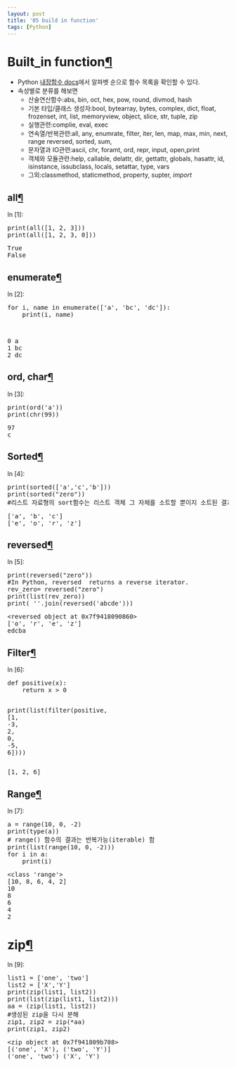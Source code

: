 ```yaml
---
layout: post
title: '05 build in function'
tags: [Python]
---
```


<div class="cell border-box-sizing text_cell rendered">
<div class="prompt input_prompt">
</div>
<div class="inner_cell">
<div class="text_cell_render border-box-sizing rendered_html">
<h1 id="Built_in-function">Built_in function<a class="anchor-link" href="#Built_in-function">&#182;</a></h1><ul>
<li>Python <a href="https://docs.python.org/3.6/library/functions.html">내장함수 docs</a>에서 알파벳 순으로 함수 목록을 확인할 수 있다.</li>
<li>속성별로 분류를 해보면<ul>
<li>산술연산함수:abs, bin, oct, hex, pow, round, divmod, hash</li>
<li>기본 타입/클래스 생성자:bool, bytearray, bytes, complex, dict, float, frozenset, int, list, memoryview, object, slice, str, tuple, zip</li>
<li>실행관련:complie, eval, exec</li>
<li>연속열/반복관련:all, any, enumrate, filter, iter, len, map, max, min, next, range reversed, sorted, sum, </li>
<li>문자열과 IO관련:ascii, chr, foramt, ord, repr, input, open,print</li>
<li>객체와 모듈관련:help, callable, delattr, dir, gettattr, globals, hasattr, id, isinstance, issubclass, locals, setattar, type, vars</li>
<li>그외:classmethod, staticmethod, property, supter, <em>import</em></li>
</ul>
</li>
</ul>

</div>
</div>
</div>
<div class="cell border-box-sizing text_cell rendered">
<div class="prompt input_prompt">
</div>
<div class="inner_cell">
<div class="text_cell_render border-box-sizing rendered_html">
<h2 id="all">all<a class="anchor-link" href="#all">&#182;</a></h2>
</div>
</div>
</div>
<div class="cell border-box-sizing code_cell rendered">
<div class="input">
<div class="prompt input_prompt">In&nbsp;[1]:</div>
<div class="inner_cell">
    <div class="input_area">
<div class=" highlight hl-ipython3"><pre><span></span><span class="nb">print</span><span class="p">(</span><span class="nb">all</span><span class="p">([</span><span class="mi">1</span><span class="p">,</span> <span class="mi">2</span><span class="p">,</span> <span class="mi">3</span><span class="p">]))</span>
<span class="nb">print</span><span class="p">(</span><span class="nb">all</span><span class="p">([</span><span class="mi">1</span><span class="p">,</span> <span class="mi">2</span><span class="p">,</span> <span class="mi">3</span><span class="p">,</span> <span class="mi">0</span><span class="p">]))</span>
</pre></div>

</div>
</div>
</div>

<div class="output_wrapper">
<div class="output">


<div class="output_area">
<div class="prompt"></div>

<div class="output_subarea output_stream output_stdout output_text">
<pre>True
False
</pre>
</div>
</div>

</div>
</div>

</div>
<div class="cell border-box-sizing text_cell rendered">
<div class="prompt input_prompt">
</div>
<div class="inner_cell">
<div class="text_cell_render border-box-sizing rendered_html">
<h2 id="enumerate">enumerate<a class="anchor-link" href="#enumerate">&#182;</a></h2>
</div>
</div>
</div>
<div class="cell border-box-sizing code_cell rendered">
<div class="input">
<div class="prompt input_prompt">In&nbsp;[2]:</div>
<div class="inner_cell">
    <div class="input_area">
<div class=" highlight hl-ipython3"><pre><span></span><span class="k">for</span> <span class="n">i</span><span class="p">,</span> <span class="n">name</span> <span class="ow">in</span> <span class="nb">enumerate</span><span class="p">([</span><span class="s1">&#39;a&#39;</span><span class="p">,</span> <span class="s1">&#39;bc&#39;</span><span class="p">,</span> <span class="s1">&#39;dc&#39;</span><span class="p">]):</span>
    <span class="nb">print</span><span class="p">(</span><span class="n">i</span><span class="p">,</span> <span class="n">name</span><span class="p">)</span>

    
</pre></div>

</div>
</div>
</div>

<div class="output_wrapper">
<div class="output">


<div class="output_area">
<div class="prompt"></div>

<div class="output_subarea output_stream output_stdout output_text">
<pre>0 a
1 bc
2 dc
</pre>
</div>
</div>

</div>
</div>

</div>
<div class="cell border-box-sizing text_cell rendered">
<div class="prompt input_prompt">
</div>
<div class="inner_cell">
<div class="text_cell_render border-box-sizing rendered_html">
<h2 id="ord,-char">ord, char<a class="anchor-link" href="#ord,-char">&#182;</a></h2>
</div>
</div>
</div>
<div class="cell border-box-sizing code_cell rendered">
<div class="input">
<div class="prompt input_prompt">In&nbsp;[3]:</div>
<div class="inner_cell">
    <div class="input_area">
<div class=" highlight hl-ipython3"><pre><span></span><span class="nb">print</span><span class="p">(</span><span class="nb">ord</span><span class="p">(</span><span class="s1">&#39;a&#39;</span><span class="p">))</span>
<span class="nb">print</span><span class="p">(</span><span class="nb">chr</span><span class="p">(</span><span class="mi">99</span><span class="p">))</span>
</pre></div>

</div>
</div>
</div>

<div class="output_wrapper">
<div class="output">


<div class="output_area">
<div class="prompt"></div>

<div class="output_subarea output_stream output_stdout output_text">
<pre>97
c
</pre>
</div>
</div>

</div>
</div>

</div>
<div class="cell border-box-sizing text_cell rendered">
<div class="prompt input_prompt">
</div>
<div class="inner_cell">
<div class="text_cell_render border-box-sizing rendered_html">
<h2 id="Sorted">Sorted<a class="anchor-link" href="#Sorted">&#182;</a></h2>
</div>
</div>
</div>
<div class="cell border-box-sizing code_cell rendered">
<div class="input">
<div class="prompt input_prompt">In&nbsp;[4]:</div>
<div class="inner_cell">
    <div class="input_area">
<div class=" highlight hl-ipython3"><pre><span></span><span class="nb">print</span><span class="p">(</span><span class="nb">sorted</span><span class="p">([</span><span class="s1">&#39;a&#39;</span><span class="p">,</span><span class="s1">&#39;c&#39;</span><span class="p">,</span><span class="s1">&#39;b&#39;</span><span class="p">]))</span>
<span class="nb">print</span><span class="p">(</span><span class="nb">sorted</span><span class="p">(</span><span class="s2">&quot;zero&quot;</span><span class="p">))</span>
<span class="c1">#리스트 자료형의 sort함수는 리스트 객체 그 자체를 소트할 뿐이지 소트된 결과를 리턴하지는 않는다.</span>
</pre></div>

</div>
</div>
</div>

<div class="output_wrapper">
<div class="output">


<div class="output_area">
<div class="prompt"></div>

<div class="output_subarea output_stream output_stdout output_text">
<pre>[&#39;a&#39;, &#39;b&#39;, &#39;c&#39;]
[&#39;e&#39;, &#39;o&#39;, &#39;r&#39;, &#39;z&#39;]
</pre>
</div>
</div>

</div>
</div>

</div>
<div class="cell border-box-sizing text_cell rendered">
<div class="prompt input_prompt">
</div>
<div class="inner_cell">
<div class="text_cell_render border-box-sizing rendered_html">
<h2 id="reversed">reversed<a class="anchor-link" href="#reversed">&#182;</a></h2>
</div>
</div>
</div>
<div class="cell border-box-sizing code_cell rendered">
<div class="input">
<div class="prompt input_prompt">In&nbsp;[5]:</div>
<div class="inner_cell">
    <div class="input_area">
<div class=" highlight hl-ipython3"><pre><span></span><span class="nb">print</span><span class="p">(</span><span class="nb">reversed</span><span class="p">(</span><span class="s2">&quot;zero&quot;</span><span class="p">))</span>
<span class="c1">#In Python, reversed  returns a reverse iterator.</span>
<span class="n">rev_zero</span><span class="o">=</span> <span class="nb">reversed</span><span class="p">(</span><span class="s2">&quot;zero&quot;</span><span class="p">)</span>
<span class="nb">print</span><span class="p">(</span><span class="nb">list</span><span class="p">(</span><span class="n">rev_zero</span><span class="p">))</span>
<span class="nb">print</span><span class="p">(</span> <span class="s1">&#39;&#39;</span><span class="o">.</span><span class="n">join</span><span class="p">(</span><span class="nb">reversed</span><span class="p">(</span><span class="s1">&#39;abcde&#39;</span><span class="p">)))</span>
</pre></div>

</div>
</div>
</div>

<div class="output_wrapper">
<div class="output">


<div class="output_area">
<div class="prompt"></div>

<div class="output_subarea output_stream output_stdout output_text">
<pre>&lt;reversed object at 0x7f9418090860&gt;
[&#39;o&#39;, &#39;r&#39;, &#39;e&#39;, &#39;z&#39;]
edcba
</pre>
</div>
</div>

</div>
</div>

</div>
<div class="cell border-box-sizing text_cell rendered">
<div class="prompt input_prompt">
</div>
<div class="inner_cell">
<div class="text_cell_render border-box-sizing rendered_html">
<h2 id="Filter">Filter<a class="anchor-link" href="#Filter">&#182;</a></h2>
</div>
</div>
</div>
<div class="cell border-box-sizing code_cell rendered">
<div class="input">
<div class="prompt input_prompt">In&nbsp;[6]:</div>
<div class="inner_cell">
    <div class="input_area">
<div class=" highlight hl-ipython3"><pre><span></span><span class="k">def</span> <span class="nf">positive</span><span class="p">(</span><span class="n">x</span><span class="p">):</span>
    <span class="k">return</span> <span class="n">x</span> <span class="o">&gt;</span> <span class="mi">0</span>

<span class="nb">print</span><span class="p">(</span><span class="nb">list</span><span class="p">(</span><span class="nb">filter</span><span class="p">(</span><span class="n">positive</span><span class="p">,</span> <span class="p">[</span><span class="mi">1</span><span class="p">,</span> <span class="o">-</span><span class="mi">3</span><span class="p">,</span> <span class="mi">2</span><span class="p">,</span> <span class="mi">0</span><span class="p">,</span> <span class="o">-</span><span class="mi">5</span><span class="p">,</span> <span class="mi">6</span><span class="p">])))</span>
</pre></div>

</div>
</div>
</div>

<div class="output_wrapper">
<div class="output">


<div class="output_area">
<div class="prompt"></div>

<div class="output_subarea output_stream output_stdout output_text">
<pre>[1, 2, 6]
</pre>
</div>
</div>

</div>
</div>

</div>
<div class="cell border-box-sizing text_cell rendered">
<div class="prompt input_prompt">
</div>
<div class="inner_cell">
<div class="text_cell_render border-box-sizing rendered_html">
<h2 id="Range">Range<a class="anchor-link" href="#Range">&#182;</a></h2>
</div>
</div>
</div>
<div class="cell border-box-sizing code_cell rendered">
<div class="input">
<div class="prompt input_prompt">In&nbsp;[7]:</div>
<div class="inner_cell">
    <div class="input_area">
<div class=" highlight hl-ipython3"><pre><span></span><span class="n">a</span> <span class="o">=</span> <span class="nb">range</span><span class="p">(</span><span class="mi">10</span><span class="p">,</span> <span class="mi">0</span><span class="p">,</span> <span class="o">-</span><span class="mi">2</span><span class="p">)</span>
<span class="nb">print</span><span class="p">(</span><span class="nb">type</span><span class="p">(</span><span class="n">a</span><span class="p">))</span>
<span class="c1"># range() 함수의 결과는 반복가능(iterable) 함 </span>
<span class="nb">print</span><span class="p">(</span><span class="nb">list</span><span class="p">(</span><span class="nb">range</span><span class="p">(</span><span class="mi">10</span><span class="p">,</span> <span class="mi">0</span><span class="p">,</span> <span class="o">-</span><span class="mi">2</span><span class="p">)))</span>
<span class="k">for</span> <span class="n">i</span> <span class="ow">in</span> <span class="n">a</span><span class="p">:</span>
    <span class="nb">print</span><span class="p">(</span><span class="n">i</span><span class="p">)</span>
</pre></div>

</div>
</div>
</div>

<div class="output_wrapper">
<div class="output">


<div class="output_area">
<div class="prompt"></div>

<div class="output_subarea output_stream output_stdout output_text">
<pre>&lt;class &#39;range&#39;&gt;
[10, 8, 6, 4, 2]
10
8
6
4
2
</pre>
</div>
</div>

</div>
</div>

</div>
<div class="cell border-box-sizing text_cell rendered">
<div class="prompt input_prompt">
</div>
<div class="inner_cell">
<div class="text_cell_render border-box-sizing rendered_html">
<h1 id="zip">zip<a class="anchor-link" href="#zip">&#182;</a></h1>
</div>
</div>
</div>
<div class="cell border-box-sizing code_cell rendered">
<div class="input">
<div class="prompt input_prompt">In&nbsp;[9]:</div>
<div class="inner_cell">
    <div class="input_area">
<div class=" highlight hl-ipython3"><pre><span></span><span class="n">list1</span> <span class="o">=</span> <span class="p">[</span><span class="s1">&#39;one&#39;</span><span class="p">,</span> <span class="s1">&#39;two&#39;</span><span class="p">]</span>
<span class="n">list2</span> <span class="o">=</span> <span class="p">[</span><span class="s1">&#39;X&#39;</span><span class="p">,</span><span class="s1">&#39;Y&#39;</span><span class="p">]</span>
<span class="nb">print</span><span class="p">(</span><span class="nb">zip</span><span class="p">(</span><span class="n">list1</span><span class="p">,</span> <span class="n">list2</span><span class="p">))</span>
<span class="nb">print</span><span class="p">(</span><span class="nb">list</span><span class="p">(</span><span class="nb">zip</span><span class="p">(</span><span class="n">list1</span><span class="p">,</span> <span class="n">list2</span><span class="p">)))</span>
<span class="n">aa</span> <span class="o">=</span> <span class="p">(</span><span class="nb">zip</span><span class="p">(</span><span class="n">list1</span><span class="p">,</span> <span class="n">list2</span><span class="p">))</span>
<span class="c1">#생성된 zip을 다시 분해 </span>
<span class="n">zip1</span><span class="p">,</span> <span class="n">zip2</span> <span class="o">=</span> <span class="nb">zip</span><span class="p">(</span><span class="o">*</span><span class="n">aa</span><span class="p">)</span>
<span class="nb">print</span><span class="p">(</span><span class="n">zip1</span><span class="p">,</span> <span class="n">zip2</span><span class="p">)</span>
</pre></div>

</div>
</div>
</div>

<div class="output_wrapper">
<div class="output">


<div class="output_area">
<div class="prompt"></div>

<div class="output_subarea output_stream output_stdout output_text">
<pre>&lt;zip object at 0x7f941809b708&gt;
[(&#39;one&#39;, &#39;X&#39;), (&#39;two&#39;, &#39;Y&#39;)]
(&#39;one&#39;, &#39;two&#39;) (&#39;X&#39;, &#39;Y&#39;)
</pre>
</div>
</div>

</div>
</div>

</div>
 

